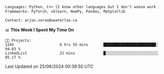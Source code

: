 ```txt
Languages: Python, C++ (I know other languages but I don't wanna work in em)
Frameworks: PyTorch, sklearn, NumPy, Pandas, Matplotlib

Contact: arjun.sarao@uwaterloo.ca
```

<!--START_SECTION:waka-->
📊 **This Week I Spent My Time On** 

```text
🐱‍💻 Projects: 
1245                     6 hrs 55 mins       ████████████████████████░   94.83 % 
LinkedList               22 mins             █░░░░░░░░░░░░░░░░░░░░░░░░   05.17 % 
```


 Last Updated on 25/06/2024 00:39:50 UTC
<!--END_SECTION:waka-->
